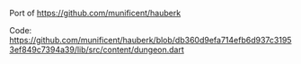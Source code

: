 Port of https://github.com/munificent/hauberk

Code: https://github.com/munificent/hauberk/blob/db360d9efa714efb6d937c31953ef849c7394a39/lib/src/content/dungeon.dart
